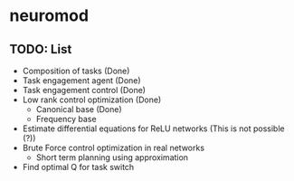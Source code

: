 # neuromod

## TODO: List
- Composition of tasks (Done)
- Task engagement agent (Done)
- Task engagement control (Done)
- Low rank control optimization (Done)
  - Canonical base (Done)
  - Frequency base
- Estimate differential equations for ReLU networks (This is not possible (?))
- Brute Force control optimization in real networks
  - Short term planning using approximation
- Find optimal Q for task switch
